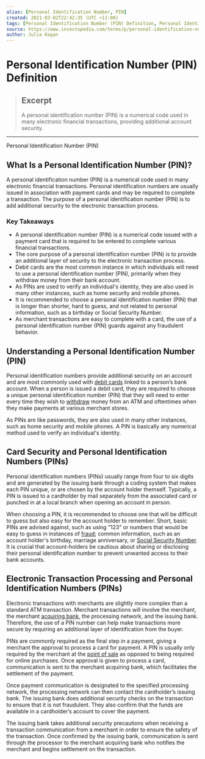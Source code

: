 ```yaml
---
alias: [Personal Identification Number, PIN]
created: 2021-03-02T22:42:35 (UTC +11:00)
tags: [Personal Identification Number (PIN) Definition, Personal Identification Number (PIN)]
source: https://www.investopedia.com/terms/p/personal-identification-number.asp
author: Julia Kagan
---
```


# Personal Identification Number (PIN) Definition

> ## Excerpt
> A personal identification number (PIN) is a numerical code used in many electronic financial transactions, providing additional account security.

---

Personal Identification Number (PIN)
## What Is a Personal Identification Number (PIN)?

A personal identification number (PIN) is a numerical code used in many electronic financial transactions. Personal identification numbers are usually issued in association with payment cards and may be required to complete a transaction. The purpose of a personal identification number (PIN) is to add additional security to the electronic transaction process.

### Key Takeaways

-   A personal identification number (PIN) is a numerical code issued with a payment card that is required to be entered to complete various financial transactions.
-   The core purpose of a personal identification number (PIN) is to provide an additional layer of security to the electronic transaction process.
-   Debit cards are the most common instance in which individuals will need to use a personal identification number (PIN), primarily when they withdraw money from their bank account.
-   As PINs are used to verify an individual's identity, they are also used in many other instances, such as home security and mobile phones.
-   It is recommended to choose a personal identification number (PIN) that is longer than shorter, hard to guess, and not related to personal information, such as a birthday or Social Security Number.
-   As merchant transactions are easy to complete with a card, the use of a personal identification number (PIN) guards against any fraudulent behavior.

## Understanding a Personal Identification Number (PIN)

Personal identification numbers provide additional security on an account and are most commonly used with [debit cards](https://www.investopedia.com/terms/d/debitcard.asp) linked to a person’s bank account. When a person is issued a debit card, they are required to choose a unique personal identification number (PIN) that they will need to enter every time they wish to [withdraw](https://www.investopedia.com/terms/w/withdrawal.asp) money from an ATM and oftentimes when they make payments at various merchant stores.

As PINs are like passwords, they are also used in many other instances, such as home security and mobile phones. A PIN is basically any numerical method used to verify an individual's identity.

## Card Security and Personal Identification Numbers (PINs)

Personal identification numbers (PINs) usually range from four to six digits and are generated by the issuing bank through a coding system that makes each PIN unique, or are chosen by the account holder themself. Typically, a PIN is issued to a cardholder by mail separately from the associated card or punched in at a local branch when opening an account in person.

When choosing a PIN, it is recommended to choose one that will be difficult to guess but also easy for the account holder to remember. Short, basic PINs are advised against, such as using "123" or numbers that would be easy to guess in instances of [fraud](https://www.investopedia.com/terms/f/fraud.asp); common information, such as an account holder's birthday, marriage anniversary, or [Social Security Number](https://www.investopedia.com/terms/s/ssn.asp). It is crucial that account-holders be cautious about sharing or disclosing their personal identification number to prevent unwanted access to their bank accounts.

## Electronic Transaction Processing and Personal Identification Numbers (PINs)

Electronic transactions with merchants are slightly more complex than a standard ATM transaction. Merchant transactions will involve the merchant, the merchant [acquiring bank](https://www.investopedia.com/terms/a/acquirer.asp), the processing network, and the issuing bank. Therefore, the use of a PIN number can help make transactions more secure by requiring an additional layer of identification from the buyer.

PINs are commonly required as the final step in a payment, giving a merchant the approval to process a card for payment. A PIN is usually only required by the merchant at the [point of sale](https://www.investopedia.com/terms/p/point-of-sale.asp) as opposed to being required for online purchases. Once approval is given to process a card, communication is sent to the merchant acquiring bank, which facilitates the settlement of the payment.

Once payment communication is designated to the specified processing network, the processing network can then contact the cardholder’s issuing bank. The issuing bank does additional security checks on the transaction to ensure that it is not fraudulent. They also confirm that the funds are available in a cardholder’s account to cover the payment.

The issuing bank takes additional security precautions when receiving a transaction communication from a merchant in order to ensure the safety of the transaction. Once confirmed by the issuing bank, communication is sent through the processor to the merchant acquiring bank who notifies the merchant and begins settlement on the transaction.
